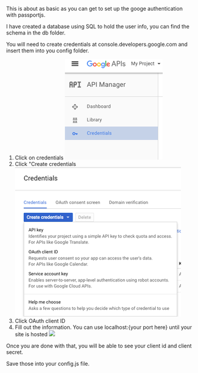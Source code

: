 This is about as basic as you can get to set up the googe authentication with passportjs.

I have created a database using SQL to hold the user info, you can find the schema in the db folder.

You will need to create credentials at console.developers.google.com and insert them into you config folder.

1. Click on credentials
    <img src="./img/readme/step1.png" />
2. Click "Create credentials
    <img src="./img/readme/step2.png" />
3. Click OAuth client ID
4. Fill out the information. You can use localhost:{your port here} until your site is hosted
    <img src="./img/readme/step3" />

Once you are done with that, you will be able to see your client id and client secret.

Save those into your config.js file.



